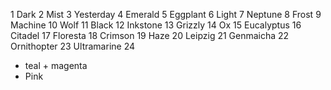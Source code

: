 1 Dark
2 Mist
3 Yesterday
4 Emerald
5 Eggplant
6 Light
7 Neptune
8 Frost
9 Machine
10 Wolf
11 Black
12 Inkstone
13 Grizzly
14 Ox
15 Eucalyptus
16 Citadel
17 Floresta
18 Crimson
19 Haze
20 Leipzig
21 Genmaicha
22 Ornithopter
23 Ultramarine
24

- teal + magenta
- Pink
